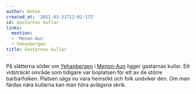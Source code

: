 ```yaml
---
author: Anton
created_at: '2011-03-31T12:02:17Z'
id: Gastarnas kullar
links:
  mention:
  - 'Menon-Aun'
  - Yehanbergen
title: Gastarnas kullar
---
```


På slätterna söder om [Yehanbergen] i [Menon-Aun] ligger gastarnas kullar. Ett vidsträckt område som
tidigare var boplatsen för ett av de större barbarfolken. Platsen sägs nu vara hemsökt och folk
undviker den. Om man färdas nära kullarna kan man höra avlägsna skrik.

  [Yehanbergen]: Yehanbergen
  [Menon-Aun]: Menon-Aun
